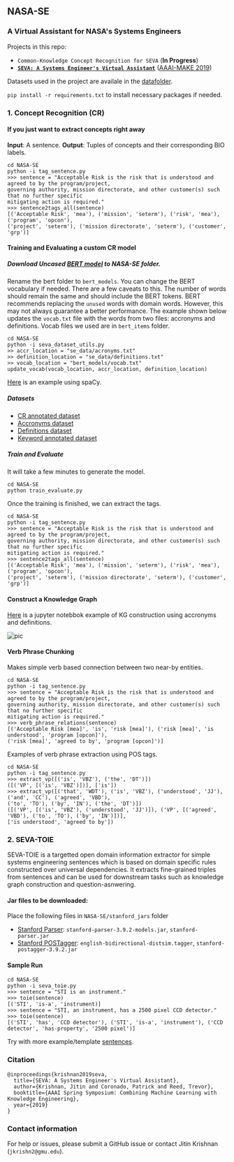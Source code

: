 ## NASA-SE


### A Virtual Assistant for NASA's Systems Engineers

Projects in this repo:
*   `Common-Knowledge Concept Recognition for SEVA` (**In Progress**)
*   **[`SEVA: A Systems Engineer's Virtual Assistant`](http://ceur-ws.org/Vol-2350/paper3.pdf)** ([AAAI-MAKE 2019](http://ceur-ws.org/Vol-2350/))

Datasets used in the project are availale in the [datafolder](https://github.com/jitinkrishnan/NASA-SE/blob/master/se_data). 

```pip install -r requirements.txt``` to install necessary packages if needed.

### 1. Concept Recognition (CR)


#### If you just want to extract concepts right away

**Input**: A sentence.
**Output**: Tuples of concepts and their corresponding BIO labels.
```
cd NASA-SE
python -i tag_sentence.py
>>> sentence = "Acceptable Risk is the risk that is understood and agreed to by the program/project,
governing authority, mission directorate, and other customer(s) such that no further specific 
mitigating action is required."
>>> sentence2tags_all(sentence)
[('Acceptable Risk', 'mea'), ('mission', 'seterm'), ('risk', 'mea'), ('program', 'opcon'), 
('project', 'seterm'), ('mission directorate', 'seterm'), ('customer', 'grp')]
```
#### Training and Evaluating a custom CR model

##### Download Uncased [BERT model](https://github.com/google-research/bert) to NASA-SE folder.
Rename the bert folder to ```bert_models```. You can change the BERT vocabulary if needed. There are a few caveats to this. The number of words should remain the same and should include the BERT tokens. BERT recommends replacing the `unused` words with domain words. However, this may not always guarantee a better performance. The example shown below updates the ```vocab.txt``` file with the words from two files: accronyms and definitions. Vocab files we used are in ```bert_items``` folder.
```
cd NASA-SE
python -i seva_dataset_utils.py
>> accr_location = "se_data/acronyms.txt"
>> definition_location = "se_data/definitions.txt"
>> vocab_location = "bert_models/vocab.txt"
update_vocab(vocab_location, accr_location, definition_location)
```
[Here](https://github.com/jitinkrishnan/NASA-SE/blob/master/SPacy-CR-Example.ipynb) is an example using spaCy.

##### Datasets
* [CR annotated dataset](https://github.com/jitinkrishnan/NASA-SE/blob/master/se_data/se_ner_annotated.tsv) 
* [Accronyms dataset](https://github.com/jitinkrishnan/NASA-SE/blob/master/se_data/acronyms.txt)
* [Definitions dataset](https://github.com/jitinkrishnan/NASA-SE/blob/master/se_data/definitions.txt)
* [Keyword annotated dataset](https://github.com/jitinkrishnan/NASA-SE/blob/master/se_data/keywords2annotate.txt)

##### Train and Evaluate
It will take a few minutes to generate the model.
```
cd NASA-SE
python train_evaluate.py
```
Once the training is finished, we can extract the tags.
```
cd NASA-SE
python -i tag_sentence.py
>>> sentence = "Acceptable Risk is the risk that is understood and agreed to by the program/project,
governing authority, mission directorate, and other customer(s) such that no further specific 
mitigating action is required."
>>> sentence2tags_all(sentence)
[('Acceptable Risk', 'mea'), ('mission', 'seterm'), ('risk', 'mea'), ('program', 'opcon'), 
('project', 'seterm'), ('mission directorate', 'seterm'), ('customer', 'grp')]
```

#### Construct a Knowledge Graph
[Here](https://github.com/jitinkrishnan/NASA-SE/blob/master/SEVA_KG_Example.ipynb) is a jupyter notebbok example of KG construction using accronyms and definitions.

![pic](https://github.com/jitinkrishnan/NASA-SE/blob/master/kg_example.png)

#### Verb Phrase Chunking
Makes simple verb based connection between two near-by entities.
```
cd NASA-SE
python -i tag_sentence.py
>>> sentence = "Acceptable Risk is the risk that is understood and agreed to by the program/project,
governing authority, mission directorate, and other customer(s) such that no further specific 
mitigating action is required."
>>> verb_phrase_relations(sentence)
[('Acceptable Risk [mea]', 'is', 'risk [mea]'), ('risk [mea]', 'is understood', 'program [opcon]'),
('risk [mea]', 'agreed to by', 'program [opcon]')]
```
Examples of verb phrase extraction using POS tags.
```
cd NASA-SE
python -i tag_sentence.py
>>> extract_vp([('is', 'VBZ'), ('the', 'DT')])
([('VP', [('is', 'VBZ')])], ['is'])
>>> extract_vp([('that', 'WDT'), ('is', 'VBZ'), ('understood', 'JJ'), ('and', 'CC'), ('agreed', 'VBD'),
('to', 'TO'), ('by', 'IN'), ('the', 'DT')])
([('VP', [('is', 'VBZ'), ('understood', 'JJ')]), ('VP', [('agreed', 'VBD'), ('to', 'TO'), ('by', 'IN')])],
['is understood', 'agreed to by'])
```

### 2. SEVA-TOIE

SEVA-TOIE is a targetted open domain information extractor for simple systems engineering sentences which is based on domain specific rules constructed over universal dependencies. It extracts fine-grained triples from sentences and can be used for downstream tasks such as knowledge graph construction and question-asnwering.

#### Jar files to be downloaded:
Place the following files in ```NASA-SE/stanford_jars``` folder
* [Stanford Parser](https://nlp.stanford.edu/software/lex-parser.shtml): ```stanford-parser-3.9.2-models.jar```, ```stanford-parser.jar```
* [Stanford POSTagger](https://nlp.stanford.edu/software/tagger.shtml): ```english-bidirectional-distsim.tagger```, ```stanford-postagger-3.9.2.jar```

#### Sample Run
```
cd NASA-SE
python -i seva_toie.py
>>> sentence = "STI is an instrument."
>>> toie(sentence)
[('STI', 'is-a', 'instrument)]
>>> sentence = "STI, an instrument, has a 2500 pixel CCD detector."
>>> toie(sentence)
[('STI', 'has', 'CCD detector'), ('STI', 'is-a', 'instrument'), ('CCD detector', 'has-property', '2500 pixel')]
```
Try with more example/template [sentences](https://github.com/jitinkrishnan/NASA-SE/blob/master/se_data/seva-toie-sentences.txt).

### Citation
```
@inproceedings{krishnan2019seva,
  title={SEVA: A Systems Engineer's Virtual Assistant},
  author={Krishnan, Jitin and Coronado, Patrick and Reed, Trevor},
  booktitle={AAAI Spring Symposium: Combining Machine Learning with Knowledge Engineering},
  year={2019}
}
```

### Contact information

For help or issues, please submit a GitHub issue or contact Jitin Krishnan (`jkrishn2@gmu.edu`).
